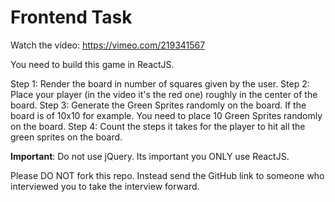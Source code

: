 # Frontend Task

Watch the video: https://vimeo.com/219341567

You need to build this game in ReactJS. 

Step 1: Render the board in number of squares given by the user. 
Step 2: Place your player (in the video it's the red one) roughly in the center of the board. 
Step 3: Generate the Green Sprites randomly on the board. If the board is of 10x10 for example. You need to place 10 Green Sprites randomly on the board. 
Step 4: Count the steps it takes for the player to hit all the green sprites on the board. 

**Important**: Do not use jQuery. Its important you ONLY use ReactJS. 

Please DO NOT fork this repo. Instead send the GitHub link to someone who interviewed you to take the interview forward. 



